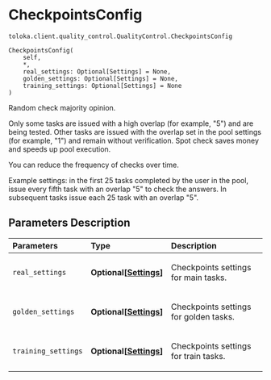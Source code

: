 # CheckpointsConfig
`toloka.client.quality_control.QualityControl.CheckpointsConfig`

```
CheckpointsConfig(
    self,
    *,
    real_settings: Optional[Settings] = None,
    golden_settings: Optional[Settings] = None,
    training_settings: Optional[Settings] = None
)
```

Random check majority opinion.


Only some tasks are issued with a high overlap (for example, "5") and are being tested.
Other tasks are issued with the overlap set in the pool settings (for example, "1") and remain without verification.
Spot check saves money and speeds up pool execution.

You can reduce the frequency of checks over time.

Example settings: in the first 25 tasks completed by the user in the pool, issue every fifth task with an overlap "5"
to check the answers. In subsequent tasks issue each 25 task with an overlap "5".

## Parameters Description

| Parameters | Type | Description |
| :----------| :----| :-----------|
`real_settings`|**Optional\[[Settings](toloka.client.quality_control.QualityControl.CheckpointsConfig.Settings.md)\]**|<p>Checkpoints settings for main tasks.</p>
`golden_settings`|**Optional\[[Settings](toloka.client.quality_control.QualityControl.CheckpointsConfig.Settings.md)\]**|<p>Checkpoints settings for golden tasks.</p>
`training_settings`|**Optional\[[Settings](toloka.client.quality_control.QualityControl.CheckpointsConfig.Settings.md)\]**|<p>Checkpoints settings for train tasks.</p>
